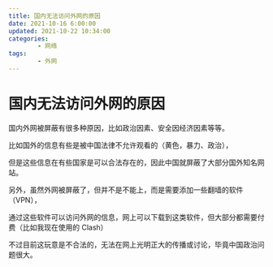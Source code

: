 ```yaml
---
title: 国内无法访问外网的原因
date: 2021-10-16 6:00:00
updated: 2021-10-22 10:34:00
categories:
        - 网络
tags:
        - 外网
---
```


# 国内无法访问外网的原因

国内外网被屏蔽有很多种原因，比如政治因素、安全因经济因素等等。

比如国外的信息有些是被中国法律不允许观看的（黄色，暴力、政治），

但是这些信息在有些国家是可以合法存在的，因此中国就屏蔽了大部分国外知名网站。

另外，虽然外网被屏蔽了，但并不是不能上，而是需要添加一些翻墙的软件（VPN），

通过这些软件可以访问外网的信息，网上可以下载到这类软件，但大部分都需要付费（比如我现在使用的 Clash）

不过目前这玩意是不合法的，无法在网上光明正大的传播或讨论，毕竟中国政治问题很大。
